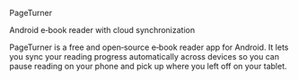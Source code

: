 PageTurner

Android e‑book reader with cloud synchronization

PageTurner is a free and open‑source e‑book reader app for Android. It lets you sync your reading progress automatically across devices so you can pause reading on your phone and pick up where you left off on your tablet.
